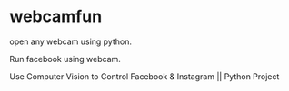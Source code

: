 # webcamfun

open any webcam using python.

Run facebook using webcam. 

Use Computer Vision to Control Facebook & Instagram || Python Project